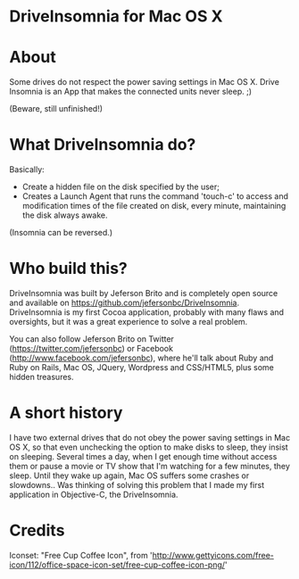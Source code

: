 DriveInsomnia for Mac OS X
==========================

About
=====

Some drives do not respect the power saving settings in Mac OS X.
Drive Insomnia is an App that makes the connected units never sleep. ;)

(Beware, still unfinished!)


What DriveInsomnia do?
======================

Basically:
- Create a hidden file on the disk specified by the user;
- Creates a Launch Agent that runs the command 'touch-c' to access and modification times of the file created on disk, every minute, maintaining the disk always awake.

(Insomnia can be reversed.)


Who build this?
==============

DriveInsomnia was built by Jeferson Brito and is completely open source and available on https://github.com/jefersonbc/DriveInsomnia.
DriveInsomnia is my first Cocoa application, probably with many flaws and oversights, but it was a great experience to solve a real problem.

You can also follow Jeferson Brito on Twitter (https://twitter.com/jefersonbc) or Facebook (http://www.facebook.com/jefersonbc), where he'll talk about Ruby and Ruby on Rails, Mac OS, JQuery, Wordpress and CSS/HTML5, plus some hidden treasures.


A short history
===============

I have two external drives that do not obey the power saving settings in Mac OS X, so that even unchecking the option to make disks to sleep, they insist on sleeping. Several times a day, when I get enough time without access them or pause a movie or TV show that I'm watching for a few minutes, they sleep. Until they wake up again, Mac OS suffers some crashes or slowdowns..
Was thinking of solving this problem that I made my first application in Objective-C, the DriveInsomnia.

Credits
=======
Iconset: "Free Cup Coffee Icon", from 'http://www.gettyicons.com/free-icon/112/office-space-icon-set/free-cup-coffee-icon-png/'
